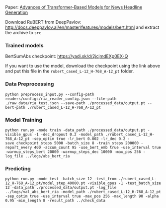 
Paper: [Advances of Transformer-Based Models for News Headline Generation](https://arxiv.org/abs/2007.05044)


Download RuBERT from DeepPavlov: http://docs.deeppavlov.ai/en/master/features/models/bert.html and extract the archive to `src`

### Trained models

BertSumAbs checkpoint: https://yadi.sk/d/2jcjmdEXp0EX-Q

If you want to use the model, download the checkpoint using the link above and put this file in the `rubert_cased_L-12_H-768_A-12_pt` folder.

### Data Preprocessing
```
python preprocess_input.py --config-path readers/configs/ria_reader_config.json --file-path ./raw_data/ria_test.json --save-path ./processed_data/output.pt --bert-path ./rubert_cased_L-12_H-768_A-12_pt
```
### Model Training

```
python run.py -mode train -data_path ./processed_data/output.pt -visible_gpus -1 -dec_dropout 0.2 -model_path ./rubert_cased_L-12_H-768_A-12_pt -sep_optim true -lr_bert 0.002 -lr_dec 0.2 -save_checkpoint_steps 5000 -batch_size 8 -train_steps 200000 -report_every 400 -accum_count 95 -use_bert_emb true -use_interval true -warmup_steps_bert 20000 -warmup_steps_dec 10000 -max_pos 256 -log_file ../logs/abs_bert_ria
```

### Predicting

```
python run.py -mode test -batch_size 12 -test_from ./rubert_cased_L-12_H-768_A-12_pt/model_step_40000.pt -visible_gpus -1 -test_batch_size 12 -data_path ./processed_data/output.pt -log_file ../logs/val_abs_bert_ria -model_path ./rubert_cased_L-12_H-768_A-12_pt -sep_optim true -use_interval true -max_pos 256 -max_length 90 -alpha 0.95 -min_length 8 -result_path ../check_data
```